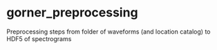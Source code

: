 # gorner_preprocessing
Preprocessing steps from folder of waveforms (and location catalog) to HDF5 of spectrograms
